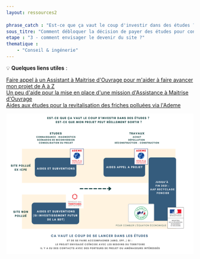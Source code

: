 ```yaml
---
layout: ressources2

phrase_catch : "Est-ce que ça vaut le coup d'investir dans des études ?"
sous_titre: "Comment débloquer la décision de payer des études pour concevoir un projet sur la friche, en pressentant son opportunité et sa faisabilité technique et financière ?"
etape : "3 - comment envisager le devenir du site ?"
thematique :
    - "Conseil & ingénerie"
---
```

  
💡 **Quelques liens utiles** :  
  
[Faire appel à un Assistant à Maitrise d'Ouvrage pour m'aider à faire avancer mon projet de A à Z](https://betagouv.github.io/urbanvitaliz/TMP_resources/AMO)  
[Un peu d'aide pour la mise en place d'une mission d'Assistance à Maitrise d'Ouvrage](https://betagouv.github.io/urbanvitaliz/TMP_resources/CDC_AMO)  
[Aides aux études pour la revitalisation des friches polluées via l'Ademe](https://betagouv.github.io/urbanvitaliz/TMP_resources/ademe_plan_gestion)  
  
  
![Image](./static/schema_etudes_projet.png?raw=true)


